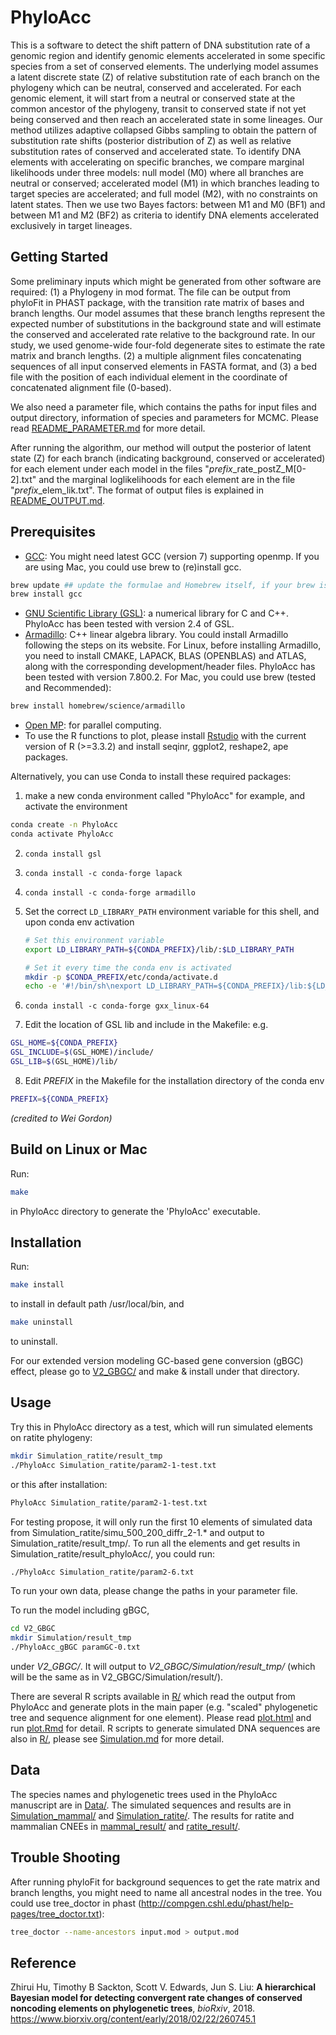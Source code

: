 # PhyloAcc
This is a software to detect the shift pattern of DNA substitution rate of a genomic region and identify genomic elements accelerated in some specific species from a set of conserved elements. The underlying model assumes a latent discrete state (Z) of relative substitution rate of each branch on the phylogeny which can be neutral, conserved and accelerated. For each genomic element, it will start from a neutral or conserved state at the common ancestor of the phylogeny, transit to conserved state if not yet being conserved and then reach an accelerated state in some lineages. Our method utilizes adaptive collapsed Gibbs sampling to obtain the pattern of substitution rate shifts (posterior distribution of Z) as well as relative substitution rates of conserved and accelerated state. To identify DNA elements with accelerating on specific branches, we compare marginal likelihoods under three models: null model (M0) where all branches are neutral or conserved; accelerated model (M1) in which branches leading to target species are accelerated; and full model (M2), with no constraints on latent states. Then we use two Bayes factors: between M1 and M0 (BF1) and between M1 and M2 (BF2) as criteria to identify DNA elements accelerated exclusively in target lineages.

## Getting Started
Some preliminary inputs which might be generated from other software are required: (1) a Phylogeny in mod format. The file can be output from phyloFit in PHAST package, with the transition rate matrix of bases and branch lengths. Our model assumes that these branch lengths represent the expected number of substitutions in the background state and will estimate the conserved and accelerated rate relative to the background rate. In our study, we used genome-wide four-fold degenerate sites to estimate the rate matrix and branch lengths. (2) a multiple alignment files concatenating sequences of all input conserved elements in FASTA format, and (3) a bed file with the position of each individual element in the coordinate of concatenated alignment file (0-based).


We also need a parameter file, which contains the paths for input files and output directory, information of species and parameters for MCMC. Please read [README_PARAMETER.md](https://github.com/xyz111131/PhyloAcc/blob/master/README_PARAMETER.md) for more detail. 


After running the algorithm, our method will output the posterior of latent state (Z) for each branch (indicating background, conserved or accelerated) for each element under each model in the files "*prefix*\_rate_postZ\_M[0-2].txt" and the marginal loglikelihoods for each element are in the file "*prefix*_elem_lik.txt". The format of output files is explained in [README_OUTPUT.md](https://github.com/xyz111131/PhyloAcc/blob/master/README_OUTPUT.md).

## Prerequisites
* [GCC](https://gcc.gnu.org/): You might need latest GCC (version 7) supporting openmp. If you are using Mac, you could use brew to (re)install gcc. 
```bash
brew update ## update the formulae and Homebrew itself, if your brew is out-dated
brew install gcc
```
* [GNU Scientific Library (GSL)](https://www.gnu.org/software/gsl/): a numerical library for C and C++. PhyloAcc has been
  tested with version 2.4 of GSL.
* [Armadillo](http://arma.sourceforge.net/): C++ linear algebra library. You could install Armadillo following the steps on its website. For Linux, before installing Armadillo, you need to install CMAKE, LAPACK, BLAS (OPENBLAS) and ATLAS, along with the corresponding development/header files. PhyloAcc has been tested with version 7.800.2.
For Mac, you could use brew (tested and Recommended): 
```bash
brew install homebrew/science/armadillo
```
* [Open MP](http://www.openmp.org/): for parallel computing. 
* To use the R functions to plot,  please install [Rstudio](https://www.rstudio.com/) with the current version of R (>=3.3.2) and install seqinr, ggplot2, reshape2, ape packages.  

Alternatively, you can use Conda to install these required packages:  
1) make a new conda environment called "PhyloAcc" for example, and activate the environment
```bash
conda create -n PhyloAcc
conda activate PhyloAcc
```
2) `conda install gsl`
3) `conda install -c conda-forge lapack`
4) `conda install -c conda-forge armadillo`
5) Set the correct `LD_LIBRARY_PATH` environment variable for this shell, and upon conda env activation
    ```bash
    # Set this environment variable
    export LD_LIBRARY_PATH=${CONDA_PREFIX}/lib/:$LD_LIBRARY_PATH
    
    # Set it every time the conda env is activated
    mkdir -p $CONDA_PREFIX/etc/conda/activate.d
    echo -e '#!/bin/sh\nexport LD_LIBRARY_PATH=${CONDA_PREFIX}/lib:${LD_LIBRARY_PATH}\n' >$CONDA_PREFIX/etc/conda/activate.d/env_vars.sh
    ```

6) `conda install -c conda-forge gxx_linux-64`
7) Edit the location of GSL lib and include in the Makefile: e.g. 
```bash
GSL_HOME=${CONDA_PREFIX}
GSL_INCLUDE=$(GSL_HOME)/include/
GSL_LIB=$(GSL_HOME)/lib/
```
8) Edit *PREFIX* in the Makefile for the installation directory of the conda env
```bash
PREFIX=${CONDA_PREFIX}
```

*(credited to Wei Gordon)*

## Build on Linux or Mac
Run:
```bash
make
```
in PhyloAcc directory to generate the 'PhyloAcc' executable.

## Installation
Run:
```bash
make install
```
to install in default path /usr/local/bin, and 
```bash
make uninstall
```
to uninstall.

For our extended version modeling GC-based gene conversion (gBGC) effect, please go to [V2_GBGC/](https://github.com/xyz111131/PhyloAcc/blob/master/V2_GBGC) and make & install under that directory.

## Usage
Try this in PhyloAcc directory as a test, which will run simulated elements on ratite phylogeny:
```bash
mkdir Simulation_ratite/result_tmp
./PhyloAcc Simulation_ratite/param2-1-test.txt
```
or this after installation:
```bash
PhyloAcc Simulation_ratite/param2-1-test.txt
```
For testing propose, it will only run the first 10 elements of simulated data from Simulation_ratite/simu_500_200_diffr_2-1.* and output to Simulation_ratite/result_tmp/. To run all the elements and get results in Simulation_ratite/result_phyloAcc/, you could run:
```bash
./PhyloAcc Simulation_ratite/param2-6.txt
```
To run your own data, please change the paths in your parameter file.

To run the model including gBGC,
```bash
cd V2_GBGC
mkdir Simulation/result_tmp
./PhyloAcc_gBGC paramGC-0.txt
```
under *V2_GBGC/*. It will output to *V2_GBGC/Simulation/result_tmp/* (which will be the same as in V2_GBGC/Simulation/result/).

There are several R scripts available in [R/](https://github.com/xyz111131/PhyloAcc/blob/master/R) which read the output from PhyloAcc and generate plots in the main paper (e.g. "scaled" phylogenetic tree and sequence alignment for one element). Please read [plot.html](https://xyz111131.github.io/PhyloAcc/R/plot.html) and run [plot.Rmd](https://github.com/xyz111131/PhyloAcc/blob/master/R/plot.Rmd) for detail. R scripts to generate simulated DNA sequences are also in [R/](https://github.com/xyz111131/PhyloAcc/blob/master/R), please see [Simulation.md](https://github.com/xyz111131/PhyloAcc/blob/master/Simulation.md) for more detail. 

## Data
The species names and phylogenetic trees used in the PhyloAcc manuscript are in [Data/](https://github.com/xyz111131/PhyloAcc/blob/master/Data/). The simulated sequences and results are in [Simulation_mammal/](https://github.com/xyz111131/PhyloAcc/blob/master/Simulation_mammal/) and [Simulation_ratite/](https://github.com/xyz111131/PhyloAcc/blob/master/Simulation_ratite/). The results for ratite and mammalian CNEEs in [mammal_result/](https://github.com/xyz111131/PhyloAcc/blob/master/mammal_result/) and [ratite_result/](https://github.com/xyz111131/PhyloAcc/blob/master/ratite_result/). 

## Trouble Shooting
After running phyloFit for background sequences to get the rate matrix and branch lengths, you might need to name all ancestral nodes in the tree. You could use tree_doctor in phast (http://compgen.cshl.edu/phast/help-pages/tree_doctor.txt): 
``` bash
tree_doctor --name-ancestors input.mod > output.mod
```

## Reference
Zhirui Hu, Timothy B Sackton, Scott V. Edwards, Jun S. Liu: **A hierarchical Bayesian model for detecting convergent rate changes of conserved noncoding elements on phylogenetic trees**, *bioRxiv*, 2018.
https://www.biorxiv.org/content/early/2018/02/22/260745.1
